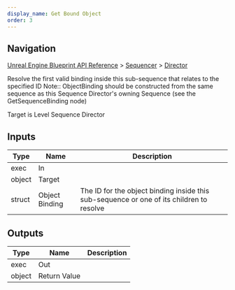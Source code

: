 ```yaml
---
display_name: Get Bound Object
order: 3
---
```

## Navigation

[Unreal Engine Blueprint API Reference](https://dev.epicgames.com/documentation/en-us/unreal-engine/BlueprintAPI) > [Sequencer](https://dev.epicgames.com/documentation/en-us/unreal-engine/BlueprintAPI/Sequencer) > [Director](https://dev.epicgames.com/documentation/en-us/unreal-engine/BlueprintAPI/Sequencer/Director)

Resolve the first valid binding inside this sub-sequence that relates to the specified ID
Note:: ObjectBinding should be constructed from the same sequence as this Sequence Director's owning Sequence (see the GetSequenceBinding node)

Target is Level Sequence Director

## Inputs

| Type | Name | Description |
| --- | --- | --- |
| exec | In |  |
| object | Target |  |
| struct | Object Binding | The ID for the object binding inside this sub-sequence or one of its children to resolve |

## Outputs

| Type | Name | Description |
| --- | --- | --- |
| exec | Out |  |
| object | Return Value |  |
